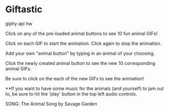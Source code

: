 # Giftastic
giphy api hw

Click on any of the pre-loaded animal buttons to see 10 fun animal GIFs!

Click on each GIF to start the animation. Click again to stop the animation.

Add your own "animal button" by typing in an animal of your choosing.

Click the newly created animal button to see the new 10 corresponding animal GIFs.

Be sure to click on the each of the new GIFs to see the animation!

**If you want to have some music for the animals (and yourself) to jam out to, be sure to hit the 'play' button in the top left audio controls.

SONG: The Animal Song by Savage Garden
